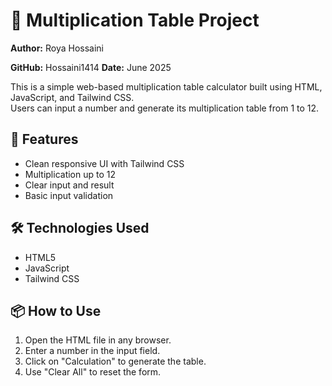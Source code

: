 # 🧮 Multiplication Table Project

**Author:** Roya Hossaini

**GitHub:** Hossaini1414
**Date:** June 2025

This is a simple web-based multiplication table calculator built using HTML, JavaScript, and Tailwind CSS.  
Users can input a number and generate its multiplication table from 1 to 12.

## 🚀 Features
- Clean responsive UI with Tailwind CSS
- Multiplication up to 12
- Clear input and result
- Basic input validation

## 🛠️ Technologies Used
- HTML5
- JavaScript
- Tailwind CSS

## 📦 How to Use
1. Open the HTML file in any browser.
2. Enter a number in the input field.
3. Click on "Calculation" to generate the table.
4. Use "Clear All" to reset the form.
